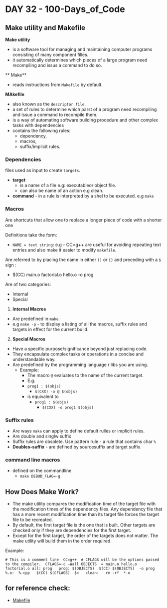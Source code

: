 # DAY 32 - 100-Days_of_Code

## Make utility and Makefile
**Make utility**
- is a software tool for managing and maintaining computer programs consisting of many component filles.
- it automatically determines which pieces of a large program need recompiling and issus a command to do so.

** Make**
- reads instructions from `Makefile` by default.

**MAkefile** 
- also known as the `descriptor file`.
- a set of rules to determine which parst of a program need recompiling and issue a command to recompile them.
- is a way of automating software building procedure and other complex tasks with dependencies
- contains the following rules:
    * dependency,
    * macros,
    * suffix/implicit rules.

### Dependencies
files used as input to create `targets`.
- **target** 
    - is a name of a file e.g: executableor object file.
    - can also be name of an action e.g clean.
- **command** - in a rule is interpreted by a shel to be executed. e.g `make`

### Macros
Are shortcuts that allow one to replace a longer piece of code with a shorter one

Definitions take the form:
- `NAME = text string`: e.g - CC=g++
are useful for avoiding repeating text entries and also make it easier to modify `makefile`.

Are referred to by placing the name in either `()` or `{}` and preceding with a `$` sign :
- $(CC) main.o factorial.o hello.o -o prog

Are of two categories:
- Internal 
- Special

1. **Internal Macros**
- Are predefined in `make`.
- e.g `make -p` -  to display a listing of all the macros, suffix rules and targets in effect for the current build.

2. **Special Macros**
- Have a specific purpose/significance beyond just replacing code.
- They encapsulate complex tasks or operations in a concise and understandable way.
- Are predefined by the programming language r libs you are using.
    - Example:
        - The macro `@` evaluates to the name of the current target.
        - E.g. 
        - `prog1 : $(objs)`
            - `$(CXX) -o @ $(objs)`
        - is equivalent to 
            - `prog1 : $(objs)`
                * `$(CXX) -o prog1 $(objs)`

### Suffix rules
- Are ways `make` can apply to define default rulles or implicit rules.
- Are double and singlw suffix
- Suffix rules are obsolete. Use pattern rule - a rule that contains char `%`
- **Doubles-suffix** - are defined by sourcesuffix and target suffix. 

### command line macros
- defined on the commandline
    - `make DEBUD_FLAG=-g`

## How Does Make Work?
- The make utility compares the modification time of the target file with the modification times of the dependency files. Any dependency file that has a more recent modification time than its target file forces the  target file to be recreated.  
- By default, the first target file is the one that is built. Other targets are checked only if they are dependencies for the first target.
- Except for the first target, the order of the targets does not matter. The make utility will build them in the order required.

Example:

```# This is a comment line  CC=g++  # CFLAGS will be the options passed to the compiler.  CFLAGS=-c –Wall OBJECTS  = main.o hello.o factorial.o all: prog   prog: $(OBJECTS)  $(CC) $(OBJECTS)  -o prog   %.o:  %.cpp   $(CC) $(CFLAGS)  $<   clean:   rm -rf  *.o ```

## for reference check:
- [Makefile](http://www.gnu.org/software/make/manual/html_node/)